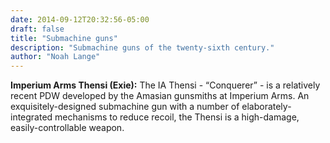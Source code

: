 ```yaml
---
date: 2014-09-12T20:32:56-05:00
draft: false
title: "Submachine guns"
description: "Submachine guns of the twenty-sixth century."
author: "Noah Lange"
---
```

**Imperium Arms Thensi (Exie):** The IA Thensi - “Conquerer” - is a relatively recent PDW developed by the Amasian gunsmiths at Imperium Arms. An exquisitely-designed submachine gun with a number of elaborately-integrated mechanisms to reduce recoil, the Thensi is a high-damage, easily-controllable weapon.
